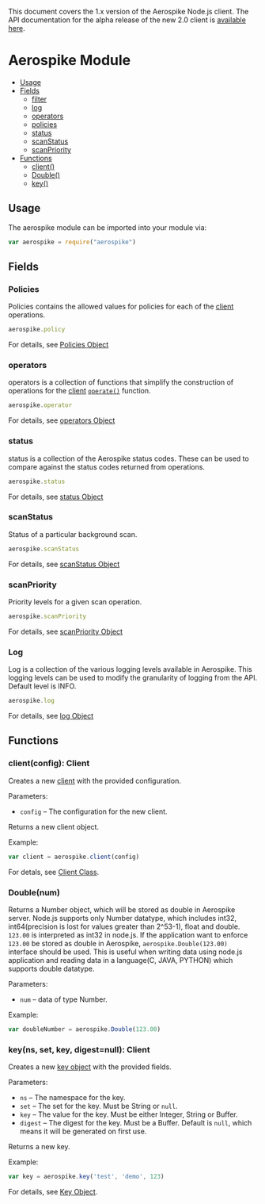 This document covers the 1.x version of the Aerospike Node.js client. The API
documentation for the alpha release of the new 2.0 client is
[available here](http://www.aerospike.com/apidocs/nodejs/).

# Aerospike Module

- [Usage](#usage)
- [Fields](#fields)
    - [filter](#filter)
    - [log](#log)
    - [operators](#operators)
    - [policies](#Policies)
    - [status](#status)
    - [scanStatus](#scanStatus)
    - [scanPriority](#scanPriority)
- [Functions](#functions)
    - [client()](#client)
    - [Double()](#Double)
    - [key()](#key)


<a name="usage"></a>
## Usage

The aerospike module can be imported into your module via:

```js
var aerospike = require("aerospike")
```



<a name="fields"></a>
## Fields

<!--
################################################################################
Policies
################################################################################
-->
<a name="Policies"></a>

### Policies

Policies contains the allowed values for policies for each of the [client](client.md) operations.

```js
aerospike.policy
```

For details, see [Policies Object](policies.md)


<!--
################################################################################
operators
################################################################################
-->
<a name="operators"></a>

### operators

operators is a collection of functions that simplify the construction of operations for the [client](client.md) [`operate()`](client.md#operate) function.

```js
aerospike.operator
```

For details, see [operators Object](operators.md)

<!--
################################################################################
status
################################################################################
-->
<a name="status"></a>

### status

status is a collection of the Aerospike status codes. These can be used to compare against the status codes returned from operations.

```js
aerospike.status
```

For details, see [status Object](status.md)

<!--
################################################################################
scanStatus
################################################################################
-->
<a name="scanStatus"></a>

### scanStatus

Status of a particular background scan.

```js
aerospike.scanStatus
```

For details, see [scanStatus Object](scanproperties.md#scanStatus)

<!--
################################################################################
scanPriority
################################################################################
-->
<a name="scanPriority"></a>

### scanPriority

Priority levels for a given scan operation.

```js
aerospike.scanPriority
```

For details, see [scanPriority Object](scanproperties.md#scanPriority)

<!--
################################################################################
Log
################################################################################
-->
<a name="Log"></a>

### Log

Log is a collection of the various logging levels available in Aerospike. This logging levels can be used to modify the granularity of logging from the API.
Default level is INFO.

```js
aerospike.log
```

For details, see [log Object](log.md)

<a name="functions"></a>
## Functions

<!--
################################################################################
client
################################################################################
-->
<a name="client"></a>

### client(config): Client

Creates a new [client](client.md) with the provided configuration.

Parameters:

- `config` – The configuration for the new client.

Returns a new client object.

Example:

```js
var client = aerospike.client(config)
```

For detals, see [Client Class](client.md).


<!--
################################################################################
Double
################################################################################
-->
<a name="Double"></a>

### Double(num)

Returns a Number object, which will be stored as double in Aerospike server.
Node.js supports only Number datatype, which includes int32, int64(precision is lost for values greater than 2^53-1),
float and double. `123.00` is interpreted as int32 in node.js. If the application want to enforce `123.00` be stored
as double in Aerospike, `aerospike.Double(123.00)` interface should be used. This is useful when writing data using node.js
application and reading data in a language(C, JAVA, PYTHON)  which supports double datatype.

Parameters:

- `num` – data of type Number.


Example:

```js
var doubleNumber = aerospike.Double(123.00)
```

<!--
################################################################################
key
################################################################################
-->
<a name="key"></a>

### key(ns, set, key, digest=null): Client

Creates a new [key object](datamodel.md#key) with the provided fields.

Parameters:

- `ns` – The namespace for the key.
- `set` – The set for the key. Must be String or `null`.
- `key` – The value for the key. Must be either Integer, String or Buffer.
- `digest` – The digest for the key. Must be a Buffer. Default is `null`, which means it will be generated on first use.

Returns a new key.

Example:

```js
var key = aerospike.key('test', 'demo', 123)
```

For details, see [Key Object](datamodel.md#key).

